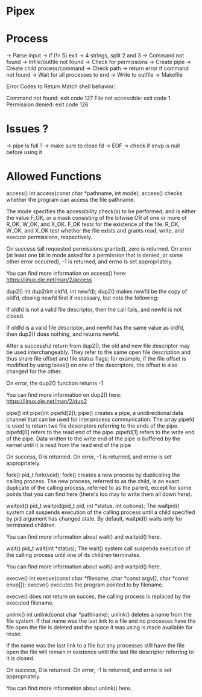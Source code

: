 # Pipex
# Process

-> Parse input
    -> if (!= 5) exit
    -> 4 strings, split 2 and 3
-> Command not found
-> Infile/outfile not found
-> Check for permissions
-> Create pipe
-> Create child process/command
-> Check path
    -> return error if command not found
-> Wait for all processes to end
-> Write to outfile
-> Makefile

Error Codes to Return
Match shell behavior:

Command not found: exit code 127
File not accessible: exit code 1
Permission denied: exit code 126
# Issues ?
-> pipe is full ?
-> make sure to close fd
-> EOF
-> check if envp is null before using it
# Allowed Functions 

access()
int access(const char *pathname, int mode);
access() checks whether the program can access the file pathname. 

The mode specifies the accessibility check(s) to be performed, and is either the value F_OK, or a mask consisting of the bitwise OR of one or more of R_OK, W_OK, and X_OK. F_OK tests for the existence of the file. R_OK, W_OK, and X_OK test whether the file exists and grants read, write, and execute permissions, respectively.

On success (all requested permissions granted), zero is returned. On error (at least one bit in mode asked for a permission that is denied, or some other error occurred), -1 is returned, and errno is set appropriately.

You can find more information on access() here: https://linux.die.net/man/2/access

dup2()
int dup2(int oldfd, int newfd);
dup2() makes newfd be the copy of oldfd, closing newfd first if necessary, but note the following:

If oldfd is not a valid file descriptor, then the call fails, and newfd is not closed.

If oldfd is a valid file descriptor, and newfd has the same value as oldfd, then dup2() does nothing, and returns newfd.

After a successful return from dup2(), the old and new file descriptor may be used interchangeably. They refer to the same open file description and thus share file offset and file status flags; for example, if the file offset is modified by using lseek() on one of the descriptors, the offset is also changed for the other.

On error, the dup2() function returns -1.

You can find more information on dup2() here: https://linux.die.net/man/2/dup2

pipe()
int pipe(int pipefd[2]);
pipe() creates a pipe, a unidirectional data channel that can be used for interprocess communication. The array pipefd is used to return two file descriptors referring to the ends of the pipe. pipefd[0] refers to the read end of the pipe. pipefd[1] refers to the write end of the pipe. Data written to the write end of the pipe is buffered by the kernel until it is read from the read end of the pipe

On success, 0 is returned. On error, -1 is returned, and errno is set appropriately.

fork()
pid_t fork(void);
fork() creates a new process by duplicating the calling process. The new process, referred to as the child, is an exact duplicate of the calling process, referred to as the parent, except for some points that you can find here (there's too may to write them all down here).

waitpid()
pid_t waitpid(pid_t pid, int *status, int options);
The waitpid() system call suspends execution of the calling process until a child specified by pid argument has changed state. By default, waitpid() waits only for terminated children.

You can find more information about wait() and waitpid() here.

wait()
pid_t wait(int *status);
The wait() system call suspends execution of the calling process until one of its children terminates.

You can find more information about wait() and waitpid() here.

execve()
int execve(const char *filename, char *const argv[], char *const envp[]);
execve() executes the program pointed to by filename.

execve() does not return on succes, the calling process is replaced by the executed filename.

unlink()
int unlink(const char *pathname);
unlink() deletes a name from the file system. If that name was the last link to a file and no processes have the file open the file is deleted and the space it was using is made available for reuse.

If the name was the last link to a file but any processes still have the file open the file will remain in existence until the last file descriptor referring to it is closed.

On success, 0 is returned. On error, -1 is returned, and errno is set appropriately.

You can find more information about unlink() here.